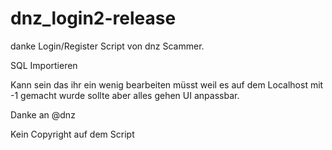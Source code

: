 # dnz_login2-release
danke Login/Register Script von dnz Scammer.


SQL Importieren

Kann sein das ihr ein wenig bearbeiten müsst weil es auf dem Localhost mit -1 gemacht wurde sollte aber alles gehen UI anpassbar.

Danke an @dnz 

Kein Copyright auf dem Script
